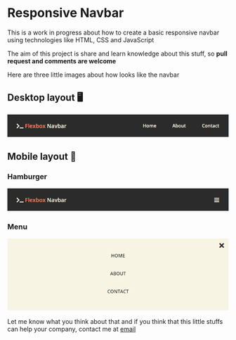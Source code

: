 # Responsive Navbar

This is a work in progress about how to create a basic responsive navbar using technologies like HTML, CSS and JavaScript

The aim of this project is share and learn knowledge about this stuff, so **pull request and comments are welcome**

Here are three little images about how looks like the navbar

## Desktop layout 🖥
![](./assets/img/responsive-desktop.png)

## Mobile layout 📱
### Hamburger
![](./assets/img/responsive-mobile.png)

### Menu
![](./assets/img/responsive-mobile-menu.png)

Let me know what you think about that and if you think that this little stuffs can help your company, contact me at [email](mailto:mariopaciosmartinez@gmail.com)